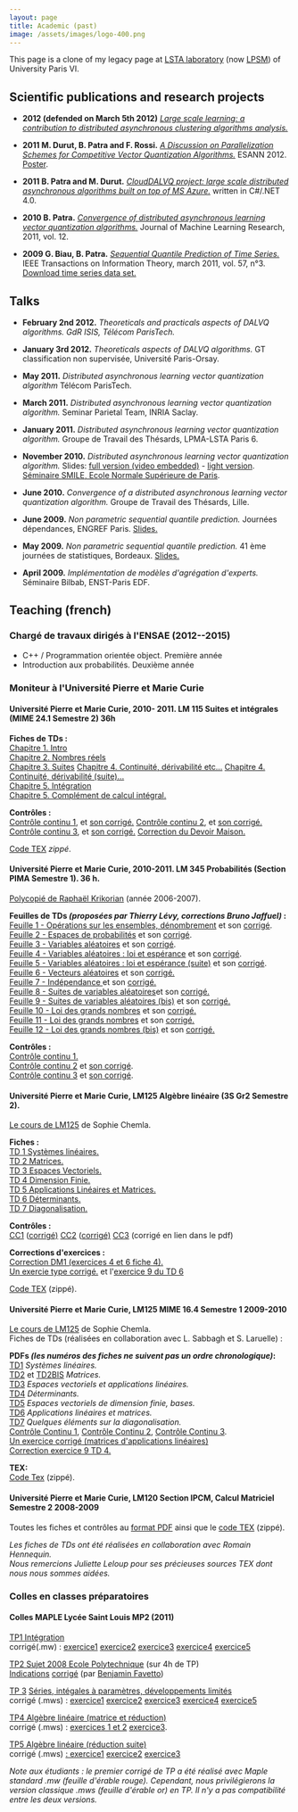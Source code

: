 ```yaml
---
layout: page
title: Academic (past)
image: /assets/images/logo-400.png
---
```


<div> This page is a clone of my legacy page at <a href="http://www.lsta.lab.upmc.fr/">LSTA laboratory</a> (now <a href="http://www.lpsm.paris/">LPSM</a>) of University Paris VI.</div>

## Scientific publications and research projects

- **2012 (defended on March 5th 2012)** [_Large scale learning: a contribution to distributed asynchronous clustering algorithms analysis._](/assets/download/research/BenoitPatra-PhDMain-2012.pdf)

- **2011 M. Durut, B. Patra and F. Rossi.** _[A Discussion on Parallelization Schemes for Competitive Vector Quantization Algorithms.](https://arxiv.org/pdf/1205.2282.pdf)_
ESANN 2012. [Poster](https://hal.archives-ouvertes.fr/file/index/docid/696072/filename/poster.pdf).

- **2011 B. Patra and M. Durut.** _[CloudDALVQ project: large scale distributed asynchronous algorithms built on top of MS Azure.](https://github.com/bpatra/clouddalvq)_ written in C#/.NET 4.0.

- **2010 B. Patra.** _[Convergence of distributed asynchronous learning vector quantization algorithms.](https://arxiv.org/PS_cache/arxiv/pdf/1012/1012.5150v2.pdf)_
Journal of Machine Learning Research, 2011, vol. 12.

- **2009 G. Biau, B. Patra.** _[Sequential Quantile Prediction of Time Series.](https://arxiv.org/PS_cache/arxiv/pdf/1012/1012.5150v2.pdf)_
IEEE Transactions on Information Theory, march 2011, vol. 57, n°3.
[Download time series data set.](/assets/download/research/CCSample.zip)

## Talks

- **February 2nd 2012.** _Theoreticals and practicals aspects of DALVQ algorithms.
GdR ISIS, Télécom ParisTech._

- **January 3rd 2012.** _Theoreticals aspects of DALVQ algorithms._
GT classification non supervisée, Université Paris-Orsay.

- **May 2011.** _Distributed asynchronous learning vector quantization algorithm_
Télécom ParisTech.

- **March 2011.** _Distributed asynchronous learning vector quantization algorithm._
Seminar Parietal Team, INRIA Saclay.

- **January 2011.** _Distributed asynchronous learning vector quantization algorithm._
Groupe de Travail des Thésards, LPMA-LSTA Paris 6.

- **November 2010.** _Distributed asynchronous learning vector quantization algorithm._
Slides: [full version (video embedded)](/assets/download/research/TalkSmile-fullversion.pdf) - [light version](/assets/download/research/TalkSmile-lightversion.pdf).
[Séminaire SMILE, Ecole Normale Supérieure de Paris](https://sites.google.com/site/smileinparis/).

- **June 2010.** _Convergence of a distributed asynchronous learning vector quantization algorithm._
Groupe de Travail des Thésards, Lille.

- **June 2009.** _Non parametric sequential quantile prediction._
Journées dépendances, ENGREF Paris. [Slides.](assets/download/research/slides-ENGREF.pdf)

- **May 2009.** _Non parametric sequential quantile prediction._
41 ème journées de statistiques, Bordeaux. [Slides.](/assets/download/research/slides-journees-statistiques-bordeaux.pdf)

- **April 2009.** _Implémentation de modèles d'agrégation d'experts._
Séminaire Bilbab, ENST-Paris EDF.

## Teaching (french)

### Chargé de travaux dirigés à l'ENSAE (2012--2015)

- C++ / Programmation orientée object. Première année
- Introduction aux probabilités. Deuxième année

### Moniteur à l'Université Pierre et Marie Curie

#### Université Pierre et Marie Curie, 2010- 2011. LM 115 Suites et intégrales (MIME 24.1 Semestre 2) 36h  

**Fiches de TDs :**  
[Chapitre 1\. Intro](/assets/download/teaching/LM115_Ch1_Intro.pdf)  
[Chapitre 2\. Nombres réels](/assets/download/teaching/LM115_Ch2_Reels.pdf)  
[Chapitre 3\. Suites](/assets/download/teaching/LM115_Ch3_Suites.pdf)
[Chapitre 4\. Continuité, dérivabilité etc...](/assets/download/teaching/LM115_Ch4_ContinuiteDerivabilite.pdf) 
[Chapitre 4\. Continuité, dérivabilité (suite)...](/assets/download/teaching/LM115_Ch4_ContinuiteDerivabiliteSuite.pdf)  
[Chapitre 5. Intégration](/assets/download/teaching/LM115_Ch5_Integration.pdf)  
[Chapitre 5. Complément de calcul intégral.](/assets/download/teaching/LM115_Ch6_Calculus.pdf)

**Contrôles :**  
[Contrôle continu 1](/assets/download/teaching/LM115_Interro1.pdf), et [son corrigé.](/assets/download/teaching/LM115_Interro1Corr.pdf)
[Contrôle continu 2](/assets/download/teaching/LM115_Interro2.pdf), et [son corrigé.](/assets/download/teaching/LM115_Interro2Corr.pdf)
[Contrôle continu 3](/assets/download/teaching/LM115_Interro3.pdf), et [son corrigé.](/assets/download/teaching/LM115_Interro3Corr.pdf)
[Correction du Devoir Maison.](/assets/download/teaching/LM115_CorrectionDM.pdf)  

[Code TEX](/assets/download/teaching/LM115_11.zip) _zippé_.

#### Université Pierre et Marie Curie, 2010-2011. LM 345 Probabilités (Section PIMA Semestre 1). 36 h.

[Polycopié de Raphaël Krikorian](http://www.licence.math.upmc.fr/telecharger.php/LM345-cours-2005-2006.pdf?path=UE/LM345/fichiers/3/1) (année 2006-2007).  

**Feuilles de TDs _(proposées par Thierry Lévy, corrections Bruno Jaffuel)_ :**  
[Feuille 1 - Opérations sur les ensembles, dénombrement](/assets/download/teaching/LM345_TD1.pdf) et son [corrigé](/assets/download/teaching/LM345_TD1_Corr.pdf).  
[Feuille 2 - Espaces de probabilités](/assets/download/teaching/LM345_TD2.pdf) et son [corrigé](/assets/download/teaching/LM345_TD2_Corr.pdf).  
[Feuille 3 - Variables aléatoires](/assets/download/teaching/LM345_TD3.pdf) et son [corrigé](/assets/download/teaching/LM345_TD3_Corr.pdf).  
[Feuille 4 - Variables aléatoires : loi et espérance](/assets/download/teaching/LM345_TD4.pdf) et son [corrigé](/assets/download/teaching/LM345_TD4_Corr.pdf).  
[Feuille 5 - Variables aléatoires : loi et espérance (suite)](/assets/download/teaching/LM345_TD5.pdf) et son [corrigé](/assets/download/teaching/LM345_TD5_Corr.pdf).  
[Feuille 6 - Vecteurs aléatoires](/assets/download/teaching/LM345_TD6.pdf) et son [corrigé.](/assets/download/teaching/LM345_TD6_Corr.pdf)  
[Feuille 7 - Indépendance ](/assets/download/teaching/LM345_TD7.pdf)et son [corrigé.](/assets/download/teaching/LM345_TD7Bis.pdf)  
[Feuille 8 - Suites de variables aléatoires](/assets/download/teaching/LM345_TD8.pdf)et son [corrigé.](/assets/download/teaching/LM345_TD8_Corr.pdf)  
[Feuille 9 - Suites de variables aléatoires (bis)](/assets/download/teaching/LM345_TD9.pdf) et son [corrigé.](/assets/download/teaching/LM345_TD9_Corr.pdf)  
[Feuille 10 - Loi des grands nombres](/assets/download/teaching/LM345_TD10.pdf) et son [corrigé.](/assets/download/teaching/LM345_TD10_Corr.pdf)  
[Feuille 11 - Loi des grands nombres](/assets/download/teaching/LM345_TD11.pdf) et son [corrigé.](/assets/download/teaching/LM345_TD11_Corr.pdf)  
[Feuille 12 - Loi des grands nombres (bis)](/assets/download/teaching/LM345_TD12.pdf) et son [corrigé.](/assets/download/teaching/LM345_TD12_Corr.pdf)  

**Contrôles :**  
[Contrôle continu 1.](/assets/download/teaching/LM345_CC1.pdf)  
[Contrôle continu 2](/assets/download/teaching/LM345_CC2.pdf) et [son corrigé](/assets/download/teaching/LM345_CC2_Corr.pdf).  
[Contrôle continu 3](/assets/download/teaching/LM345_CC3.pdf) et [son corrigé](/assets/download/teaching/LM345_CC3_Corr.pdf).  


#### Université Pierre et Marie Curie, LM125 Algèbre linéaire (3S Gr2 Semestre 2).  

[Le cours de LM125](/assets/download/teaching/PolyCoursLM125.pdf) de Sophie Chemla.

**Fiches :**  
[TD 1 Systèmes linéaires.](/assets/download/teaching/LM125-TD1-SysLin-S2.pdf)  
[TD 2 Matrices.](/assets/download/teaching/LM125-TD2-Mat-S2.pdf)  
[TD 3 Espaces Vectoriels.](/assets/download/teaching/LM125-TD3-EV-S2.pdf)  
[TD 4 Dimension Finie.](/assets/download/teaching/LM125-TD4-DimFin-S2.pdf)  
[TD 5 Applications Linéaires et Matrices.](/assets/download/teaching/LM125-TD5-AppLin-S2.pdf)  
[TD 6 Déterminants.](/assets/download/teaching/LM125-TD6-Det-S2.pdf)  
[TD 7 Diagonalisation.](/assets/download/teaching/LM125-TD7-Diag-S2.pdf)

**Contrôles :**  
[CC1](/assets/download/teaching/LM125-CC1.pdf) ([corrigé)](/assets/download/teaching/LM125-CC1-Correction.pdf) [CC2](/assets/download/teaching/LM125-CC2.pdf) ([corrigé)](/assets/download/teaching/LM125-CC2-Correction.pdf) [CC3](/assets/download/teaching/LM125-CC3.pdf) (corrigé en lien dans le pdf)  

**Corrections d'exercices :**  
[Correction DM1 (exercices 4 et 6 fiche 4).](/assets/download/teaching/LM125-DM1-Correction.pdf)  
[Un exercie type corrigé.](/assets/download/teaching/LM125-ExerciceSynthese.pdf) et l'[exercice 9 du TD 6](/assets/download/teaching/LM125-Correction-TD6-Ex9.pdf)  

[Code TEX](/assets/download/teaching/LM125-S2_10-Tex.zip) (zippé).

#### Université Pierre et Marie Curie, LM125 MIME 16.4 Semestre 1 2009-2010  

[Le cours de LM125](/assets/download/teaching/PolyCoursLM125.pdf) de Sophie Chemla.  
Fiches de TDs (réalisées en collaboration avec L. Sabbagh et S. Laruelle) :  

**PDFs _(les numéros des fiches ne suivent pas un ordre chronologique)_:**  
[TD1](/assets/download/teaching/LM125-MIME-TD1.pdf) _Systèmes linéaires._  
[TD2](/assets/download/teaching/LM125-MIME-TD2.pdf) et [TD2BIS](/assets/download/teaching/LM125-MIME-TD2BIS.pdf) _Matrices._  
[TD3](/assets/download/teaching/LM125-MIME-TD3.pdf) _Espaces vectoriels et applications linéaires._  
[TD4](/assets/download/teaching/LM125-MIME-TD4.pdf) _Déterminants._  
[TD5](/assets/download/teaching/LM125-MIME-TD5.pdf) _Espaces vectoriels de dimension finie, bases._  
[TD6](/assets/download/teaching/LM125-MIME-TD6.pdf) _Applications linéaires et matrices._  
[TD7](/assets/download/teaching/LM125-MIME-TD7.pdf) _Quelques éléments sur la diagonalisation._  
[Contrôle Continu 1](/assets/download/teaching/LM125-MIME-CC1.pdf), [Contrôle Continu 2](/assets/download/teaching/LM125-MIME-CC2.pdf), [Contrôle Continu 3](/assets/download/teaching/LM125-MIME-CC3.pdf).  
[Un exercice corrigé (matrices d'applications linéaires)](/assets/download/teaching/LM125-Exocorrection.pdf)  
[Correction exercice 9 TD 4.](/assets/download/teaching/CorrTD4-9.pdf)  

**TEX:**  
[Code Tex](/assets/download/teaching/LM125-MIME-S1-2009.zip) (zippé).  

#### Université Pierre et Marie Curie, LM120 Section IPCM, Calcul Matriciel Semestre 2 2008-2009  
 
Toutes les fiches et contrôles au [format PDF](/assets/download/teaching/LM120_09_PDF.zip) ainsi que le [code TEX](/assets/download/teaching/LM120_09_Tex.zip) (zippé).  

_Les fiches de TDs ont été réalisées en collaboration avec Romain Hennequin.  
Nous remercions Juliette Leloup pour ses précieuses sources TEX dont nous nous sommes aidées._

### Colles en classes préparatoires

#### Colles MAPLE Lycée Saint Louis MP2 (2011)

[TP1 Intégration](/assets/download/teaching/TPMAPLE1.pdf)  
corrigé(.mw) : [exercice1](/assets/download/teaching/CorrigeTP1exo1.mw) [exercice2](/assets/download/teaching/CorrigeTP1exo2.mw) [exercice3](/assets/download/teaching/CorrigeTP1exo3.mw) [exercice4](/assets/download/teaching/CorrigeTP1exo4.mw) [exercice5](/assets/download/teaching/CorrigeTP1exo5.mw)  

[TP2 Sujet 2008 Ecole Polytechnique](/assets/download/teaching/X08sujet.pdf) (sur 4h de TP)  
[Indications](/assets/download/teaching/X08indications.pdf) [corrigé](/assets/download/teaching/X08info.mws) (par [Benjamin Favetto](/assets/download/teaching/http://favetto.free.fr/))  

[TP 3](/assets/download/teaching/TPMAPLE3.pdf) [Séries, intégales à paramètres, développements limités](/assets/download/teaching/TPMAPLE3.pdf)  
corrigé (.mws) : [exercice1](/assets/download/teaching/corrigeTP3exo1.mws) [exercice2](/assets/download/teaching/corrigeTP3exo2.mws) [exercice3](/assets/download/teaching/corrigeTP3exo3.mws) [exercice4](/assets/download/teaching/corrigeTP3exo4.mws) [exercice5](/assets/download/teaching/corrigeTP3exo5.mws)  

[TP4 Algèbre linéaire (matrice et réduction)](/assets/download/teaching/TPMAPLE4.pdf)  
corrigé (.mws) : [exercices 1 et 2](/assets/download/teaching/corrigeTP4exo1_2.mws) [exercice3](/assets/download/teaching/corrigeTP4exo3.mws).  

[TP5 Algèbre linéaire (réduction suite)](/assets/download/teaching/TPMAPLE5.pdf)  
corrigé (.mws) [: exercice1](/assets/download/teaching/corrigeTP5exo1.mws) [exercice2](/assets/download/teaching/corrigeTP5exo2.mws) [exercice3](/assets/download/teaching/corrigeTP5exo3.mws)  

_Note aux étudiants : le premier corrigé de TP a été réalisé avec Maple standard .mw (feuille d'érable rouge). Cependant, nous privilégierons la version classique .mws (feuille d'érable or) en TP. Il n'y a pas compatibilité entre les deux versions._